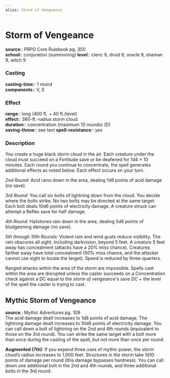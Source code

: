 ```yaml
---
alias: Storm of Vengeance
---
```


# Storm of Vengeance 

**source**:: PRPG Core Rulebook pg. 350  
**school**:: conjuration (summoning)
**level**:: cleric 9, druid 9, oracle 9, shaman 9, witch 9

### Casting 

**casting-time**:: 1 round  
**components**:: V, S

### Effect 

**range**:: long (400 ft. + 40 ft./level)  
**effect**:: 360-ft.-radius storm cloud  
**duration**:: concentration (maximum 10 rounds) (D)  
**saving-throw**:: see text
**spell-resistance**:: yes

### Description 

You create a huge black storm cloud in the air. Each creature under the cloud must succeed on a Fortitude save or be deafened for 1d4 × 10 minutes. Each round you continue to concentrate, the spell generates additional effects as noted below. Each effect occurs on your turn.  
  
*2nd Round*: Acid rains down in the area, dealing 1d6 points of acid damage (no save).  
  
*3rd Round*: You call six bolts of lightning down from the cloud. You decide where the bolts strike. No two bolts may be directed at the same target. Each bolt deals 10d6 points of electricity damage. A creature struck can attempt a Reflex save for half damage.  
  
*4th Round*: Hailstones rain down in the area, dealing 5d6 points of bludgeoning damage (no save).  
  
*5th through 10th Rounds*: Violent rain and wind gusts reduce visibility. The rain obscures all sight, including darkvision, beyond 5 feet. A creature 5 feet away has concealment (attacks have a 20% miss chance). Creatures farther away have total concealment (50% miss chance, and the attacker cannot use sight to locate the target). Speed is reduced by three-quarters.  
  
Ranged attacks within the area of the storm are impossible. Spells cast within the area are disrupted unless the caster succeeds on a Concentration check against a DC equal to the *storm of vengeance*'s save DC + the level of the spell the caster is trying to cast.

## Mythic Storm of Vengeance 

**source**:: Mythic Adventures pg. 109  
The acid damage dealt increases to 1d8 points of acid damage. The lightning damage dealt increases to 10d8 points of electricity damage. You can call down a bolt of lightning on the 2nd and 4th rounds (equivalent to those on the 3rd round). You can strike the same target with a bolt more than once during the casting of the spell, but not more than once per round.  
  
**Augmented (7th)**: If you expend three uses of mythic power, the storm cloud’s radius increases to 1,000 feet. Structures in the storm take 1d10 points of damage per round (this damage bypasses hardness). You can call down one additional bolt in the 2nd and 4th rounds, and three additional bolts in the 3rd round.
